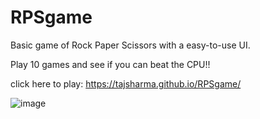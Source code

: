 # RPSgame
Basic game of Rock Paper Scissors with a easy-to-use UI.

Play 10 games and see if you can beat the CPU!!

click here to play: https://tajsharma.github.io/RPSgame/

![image](https://github.com/tajsharma/RPSgame/assets/62219475/de81223f-f6b8-4149-a988-dbce8a58a502)
